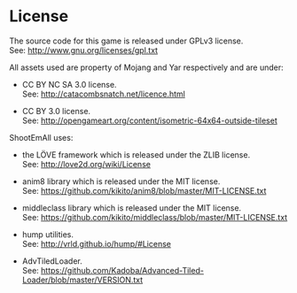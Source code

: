 # License

The source code for this game is released under GPLv3 license.  
See: http://www.gnu.org/licenses/gpl.txt

All assets used are property of Mojang and Yar respectively and are under:
* CC BY NC SA 3.0 license.   
  See: http://catacombsnatch.net/licence.html

* CC BY 3.0 license.  
  See: http://opengameart.org/content/isometric-64x64-outside-tileset 


ShootEmAll uses:

* the LÖVE framework which is released under the ZLIB license.  
  See: http://love2d.org/wiki/License

* anim8 library which is released under the MIT license.  
  See: https://github.com/kikito/anim8/blob/master/MIT-LICENSE.txt

* middleclass library which is released under the MIT license.  
  See: https://github.com/kikito/middleclass/blob/master/MIT-LICENSE.txt

* hump utilities.  
  See: http://vrld.github.io/hump/#License

* AdvTiledLoader.  
  See: https://github.com/Kadoba/Advanced-Tiled-Loader/blob/master/VERSION.txt
